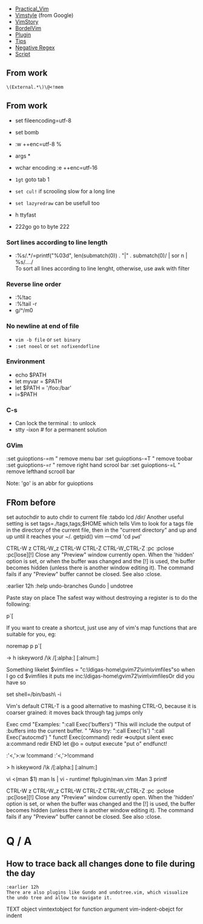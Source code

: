 
*	[Practical_Vim](Practical_Vim)
* 	[Vimstyle](Vimstyle) (from Google)
*   [VimStory](VimStory)
* 	[BordelVim](BordelVim)
* [Plugin](Plugin)
* [Tips](Tips)
* [Negative Regex](V-negative-regex)
* [Script](V-Script)

## From work

```vim
\(External.*\)\@<!mem
```

## From work

* set fileencoding=utf-8
* set bomb
* :w ++enc=utf-8 %
* args *
* wchar encoding
  :e ++enc=utf-16


*	`1gt` goto tab 1
*   `set cul!` if scrooling slow for a long line
*   `set lazyredraw` can be usefull too
*   h ttyfast
*   222go  go to byte 222


### Sort lines according to line length
*   :%s/.*/\=printf("%03d", len(submatch(0)) . "|" . submatch(0)/ | sor n | %s/..../  
    To sort all lines according to line lenght, otherwise, use awk with filter
    
    
### Reverse line order
*   :%!tac
*   :%!tail -r
*   g/^/m0


### No newline at end of file

*   `vim -b file` or `set binary`
*   `:set noeol` or `set nofixendofline`

### Environment

* echo $PATH
* let myvar = $PATH
* let $PATH = '/foo:/bar'
* i<c-r>=$PATH


### C-s

* Can lock the terminal : <c-q> to unlock
* stty -ixon # for a permanent solution

### GVim

:set guioptions-=m " remove menu bar
:set guioptions-=T " remove toobar
:set guioptions-=r " remove right hand scrool bar 
:set guioptions-=L " remove lefthand scrooll bar

Note: 'go' is an abbr for guioptions

## FRom before

set autochdir to auto chdir to current file
:tabdo lcd /dir/
Another useful setting is set tags=./tags,tags;$HOME which tells Vim to look
    for a tags file in the directory of the current file, then in the "current
    directory" and up and up until it reaches your ~/. 
getpid()
vim —cmd 'cd `pwd`'
	

CTRL-W z        CTRL-W_z
CTRL-W CTRL-Z   CTRL-W_CTRL-Z
:pc :pclose
:pc[lose][!]    Close any "Preview" window currently open.  When the 'hidden'
                option is set, or when the buffer was changed and the [!] is
                used, the buffer becomes hidden (unless there is another
                window editing it).  The command fails if any "Preview" buffer
                cannot be closed.  See also :close.

:earlier 12h
:help undo-branches
Gundo | undotree

Paste stay on place
The safest way without destroying a register is to do the following:

p`[

If you want to create a shortcut, just use any of vim's map functions that are suitable for you, eg:

noremap p p`[



-> h iskeyword /\k /[:alpha:] [:alnum:]

Something likelet $vimfiles = "c:\\ldigas-home\\gvim72\\vim\\vimfiles"so when I go cd $vimfiles  it puts me inc:\ldigas-home\gvim72\\vim\vimfilesOr did you have so



set shell=/bin/bash\ -i

Vim's default CTRL-T is a good alternative to mashing CTRL-O, because it is coarser grained: it moves back through tag jumps only

Exec cmd
"Examples: ":call Exec('buffers') "This will include the output of :buffers into the current buffer. " "Also try: ":call Exec('ls') ":call Exec('autocmd') " funct! Exec(command) redir =>output silent exec a:command redir END let @o = output execute "put o" endfunct! 

:'<,'>:w !command<CR>
:'<,'>!command<CR>



[](-)> h iskeyword /\k /[:alpha:] [:alnum:]


vi <(man $1)
man ls | vi -
runtime! ftplugin/man.vim
:Man 3 printf

CTRL-W z        CTRL-W_z
CTRL-W CTRL-Z   CTRL-W_CTRL-Z
:pc :pclose
:pc[lose][!]    Close any "Preview" window currently open.  When the 'hidden'
                option is set, or when the buffer was changed and the [!] is
                used, the buffer becomes hidden (unless there is another
                window editing it).  The command fails if any "Preview" buffer
                cannot be closed.  See also :close.
				
				
				
# Q / A

## How to trace back all changes done to file during the day
	:earlier 12h
	There are also plugins like Gundo and undotree.vim, which visualize the undo tree and allow to navigate it.



TEXT object
vimtextobject for function argument
vim-indent-obejct for indent



